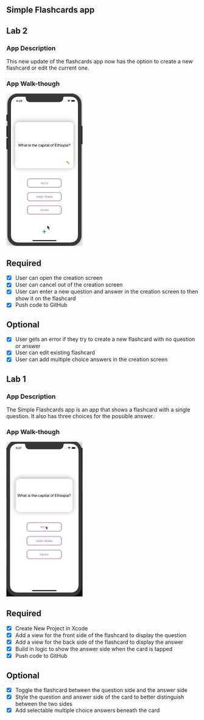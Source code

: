 ## Simple Flashcards app

## Lab 2

### App Description
This new update of the flashcards app now has the option to create a new flashcard or edit the current one.

### App Walk-though

<img src="https://github.com/RaeyWAweke/Flashcards/blob/master/ezgif.com-video-to-gif.gif?raw=true" width=200><br>



## Required
- [x] User can open the creation screen
- [x] User can cancel out of the creation screen
- [x] User can enter a new question and answer in the creation screen to then show it on the flashcard
- [x] Push code to GitHub
## Optional
- [x] User gets an error if they try to create a new flashcard with no question or answer
- [x] User can edit existing flashcard
- [x] User can add multiple choice answers in the creation screen

## Lab 1

### App Description
The Simple Flashcards app is an app that shows a flashcard with a single question. It also has three choices for the possible answer.

### App Walk-though

<img src="https://github.com/RaeyWAweke/Flashcards/blob/master/ezgif.com-crop.gif" width=200><br>

## Required
- [x] Create New Project in Xcode
- [x] Add a view for the front side of the flashcard to display the question
- [x] Add a view for the back side of the flashcard to display the answer
- [x] Build in logic to show the answer side when the card is tapped
- [x] Push code to GitHub
## Optional
- [x] Toggle the flashcard between the question side and the answer side
- [x] Style the question and answer side of the card to better distinguish between the two sides
- [x] Add selectable multiple choice answers beneath the card
